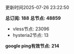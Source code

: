 更新时间2025-07-26 23:22:50

**总订阅: 188**
**总节点: 48859**
- vless节点: 23096
- hysteria2节点: 13

**google ping有效节点: 214**

